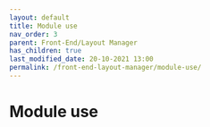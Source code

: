 ```yaml
---
layout: default
title: Module use
nav_order: 3
parent: Front-End/Layout Manager
has_children: true
last_modified_date: 20-10-2021 13:00
permalink: /front-end-layout-manager/module-use/
---
```


# Module use